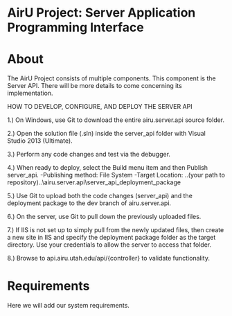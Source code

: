 AirU Project: Server Application Programming Interface
=====================================

# About

The AirU Project consists of multiple components. This component is the Server API. There will be more details to come concerning its implementation.


HOW TO DEVELOP, CONFIGURE, AND DEPLOY THE SERVER API

1.) On Windows, use Git to download the entire airu.server.api source folder. 

2.) Open the solution file (.sln) inside the server_api folder with Visual Studio 2013 (Ultimate).

3.) Perform any code changes and test via the debugger.

4.) When ready to deploy, select the Build menu item and then Publish server_api.
-Publishing method: File System
-Target Location: ..(your path to repository)..\airu.server.api\server_api_deployment_package

5.) Use Git to upload both the code changes (server_api) and the deployment package to the dev branch of airu.server.api.

6.) On the server, use Git to pull down the previously uploaded files.

7.) If IIS is not set up to simply pull from the newly updated files, then create a new site in IIS and specify the deployment package folder as the target directory. Use your credentials to allow the server to access that folder. 

8.) Browse to api.airu.utah.edu/api/{controller} to validate functionality. 



# Requirements

<PLACEHOLDER> Here we will add our system requirements.
